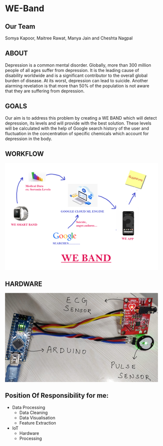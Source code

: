 # WE-Band
## Our Team
Somya Kapoor, Maitree Rawat, Manya Jain and Cheshta Nagpal

## ABOUT
Depression is a common mental disorder. Globally, more than 300 million people of all ages suffer from depression. It is the leading cause of disability worldwide and is a significant contributor to the overall global burden of disease. At its worst, depression can lead to suicide. Another alarming revelation is that more than 50% of the population is not aware that they are suffering from depression.

## GOALS
Our aim is to address this problem by creating a WE BAND which will detect depression, its levels and will provide with the best solution. These levels will be calculated with the help of Google search history of the user and fluctuation in the concentration of specific chemicals which account for depression in the body.

## WORKFLOW
![WORKFLOW](https://github.com/somya-kapoor/WE-Band/blob/master/Images/we-band.png)

## HARDWARE
![HARDWARE](https://github.com/somya-kapoor/WE-Band/blob/master/Images/hardware.png)

## Position Of Responsibility for me:
- Data Processing
  - Data Cleaning
  - Data Visualisation
  - Feature Extraction
- IoT 
  - Hardware
  - Processing
  
